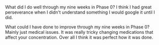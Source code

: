 What did I do well through my nine weeks in Phase 0?
I think I had great perseverance when I didn't understand something I would google it until I did. 

What could I have done to improve through my nine weeks in Phase 0?
Mainly just medical issues. It was really tricky changing medications that affect your concentration. Over all I think it was perfect how it was done. 
